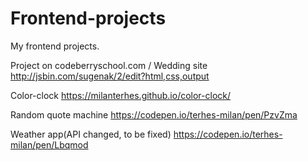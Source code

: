 # Frontend-projects
My frontend projects.

Project on codeberryschool.com / Wedding site
http://jsbin.com/sugenak/2/edit?html,css,output

Color-clock
https://milanterhes.github.io/color-clock/

Random quote machine
https://codepen.io/terhes-milan/pen/PzvZma

Weather app(API changed, to be fixed)
https://codepen.io/terhes-milan/pen/Lbqmod
